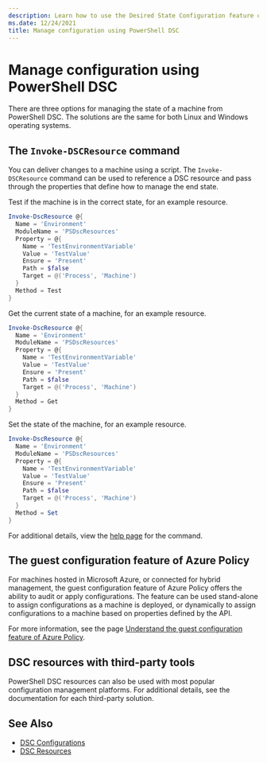 ```yaml
---
description: Learn how to use the Desired State Configuration feature of PowerShell to manage the state of a machine as code.
ms.date: 12/24/2021
title: Manage configuration using PowerShell DSC
---
```


# Manage configuration using PowerShell DSC

There are three options for managing the state of a machine from PowerShell DSC.
The solutions are the same for both Linux and Windows operating systems.

## The `Invoke-DSCResource` command

You can deliver changes to a machine using a script. The `Invoke-DSCResource`
command can be used to reference a DSC resource and pass through the properties
that define how to manage the end state.

Test if the machine is in the correct state, for an example resource.

```powershell
Invoke-DscResource @{
  Name = 'Environment'
  ModuleName = 'PSDscResources'
  Property = @{
    Name = 'TestEnvironmentVariable'
    Value = 'TestValue'
    Ensure = 'Present'
    Path = $false
    Target = @('Process', 'Machine')
  }
  Method = Test
}
```

Get the current state of a machine, for an example resource.

```powershell
Invoke-DscResource @{
  Name = 'Environment'
  ModuleName = 'PSDscResources'
  Property = @{
    Name = 'TestEnvironmentVariable'
    Value = 'TestValue'
    Ensure = 'Present'
    Path = $false
    Target = @('Process', 'Machine')
  }
  Method = Get
}
```

Set the state of the machine, for an example resource.

```powershell
Invoke-DscResource @{
  Name = 'Environment'
  ModuleName = 'PSDscResources'
  Property = @{
    Name = 'TestEnvironmentVariable'
    Value = 'TestValue'
    Ensure = 'Present'
    Path = $false
    Target = @('Process', 'Machine')
  }
  Method = Set
}
```

For additional details, view the
[help page](/powershell/module/psdesiredstateconfiguration/invoke-dscresource.md)
for the command.

## The guest configuration feature of Azure Policy

For machines hosted in Microsoft Azure, or connected for hybrid
management, the guest configuration feature of Azure Policy offers the ability
to audit or apply configurations. The feature can be used stand-alone to
assign configurations as a machine is deployed, or dynamically to assign
configurations to a machine based on properties defined by the API.

For more information, see the page
[Understand the guest configuration feature of Azure Policy](/azure/governance/policy/concepts/guest-configuration.md).

## DSC resources with third-party tools

PowerShell DSC resources can also be used with most popular configuration management platforms. For additional details, see the documentation for each third-party solution.

## See Also

- [DSC Configurations](../concepts/configurations.md)
- [DSC Resources](../concepts/resources.md)
